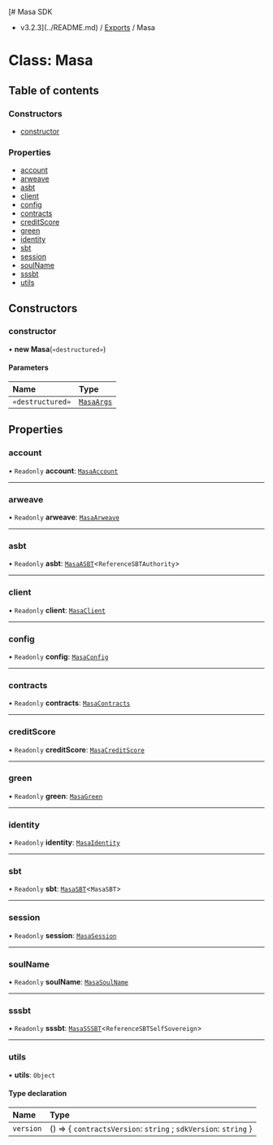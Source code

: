 [# Masa SDK
 - v3.2.3](../README.md) / [Exports](../modules.md) / Masa

# Class: Masa

## Table of contents

### Constructors

- [constructor](Masa.md#constructor)

### Properties

- [account](Masa.md#account)
- [arweave](Masa.md#arweave)
- [asbt](Masa.md#asbt)
- [client](Masa.md#client)
- [config](Masa.md#config)
- [contracts](Masa.md#contracts)
- [creditScore](Masa.md#creditscore)
- [green](Masa.md#green)
- [identity](Masa.md#identity)
- [sbt](Masa.md#sbt)
- [session](Masa.md#session)
- [soulName](Masa.md#soulname)
- [sssbt](Masa.md#sssbt)
- [utils](Masa.md#utils)

## Constructors

### constructor

• **new Masa**(`«destructured»`)

#### Parameters

| Name | Type |
| :------ | :------ |
| `«destructured»` | [`MasaArgs`](../interfaces/MasaArgs.md) |

## Properties

### account

• `Readonly` **account**: [`MasaAccount`](MasaAccount.md)

___

### arweave

• `Readonly` **arweave**: [`MasaArweave`](MasaArweave.md)

___

### asbt

• `Readonly` **asbt**: [`MasaASBT`](MasaASBT.md)<`ReferenceSBTAuthority`\>

___

### client

• `Readonly` **client**: [`MasaClient`](MasaClient.md)

___

### config

• `Readonly` **config**: [`MasaConfig`](../interfaces/MasaConfig.md)

___

### contracts

• `Readonly` **contracts**: [`MasaContracts`](MasaContracts.md)

___

### creditScore

• `Readonly` **creditScore**: [`MasaCreditScore`](MasaCreditScore.md)

___

### green

• `Readonly` **green**: [`MasaGreen`](MasaGreen.md)

___

### identity

• `Readonly` **identity**: [`MasaIdentity`](MasaIdentity.md)

___

### sbt

• `Readonly` **sbt**: [`MasaSBT`](MasaSBT.md)<`MasaSBT`\>

___

### session

• `Readonly` **session**: [`MasaSession`](MasaSession.md)

___

### soulName

• `Readonly` **soulName**: [`MasaSoulName`](MasaSoulName.md)

___

### sssbt

• `Readonly` **sssbt**: [`MasaSSSBT`](MasaSSSBT.md)<`ReferenceSBTSelfSovereign`\>

___

### utils

• **utils**: `Object`

#### Type declaration

| Name | Type |
| :------ | :------ |
| `version` | () => { `contractsVersion`: `string` ; `sdkVersion`: `string`  } |
